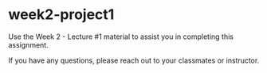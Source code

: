 # week2-project1

Use the Week 2 - Lecture #1 material to assist you in completing this assignment.

If you have any questions, please reach out to your classmates or instructor.
